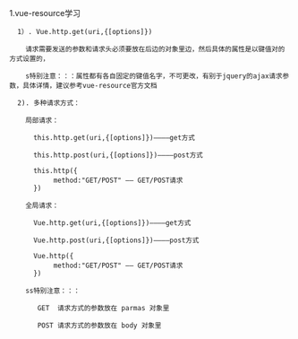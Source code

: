 1.vue-resource学习
  
	  1）. Vue.http.get(uri,{[options]})
    
        请求需要发送的参数和请求头必须要放在后边的对象里边，然后具体的属性是以键值对的方式设置的，
        
        s特别注意：：：属性都有各自固定的键值名字，不可更改，有别于jquery的ajax请求参数，具体详情，建议参考vue-resource官方文档
        
	  2). 多种请求方式：
    
        局部请求：
      
          this.http.get(uri,{[options]})————get方式 
         
          this.http.post(uri,{[options]})————post方式 
         
          this.http({
               method:"GET/POST" —— GET/POST请求			
          })
         
        全局请求：
    
          Vue.http.get(uri,{[options]})————get方式 
         
          Vue.http.post(uri,{[options]})————post方式
         
          Vue.http({
               method:"GET/POST" —— GET/POST请求			
          })
         
        ss特别注意：：：
      
           GET  请求方式的参数放在 parmas 对象里
          
           POST 请求方式的参数放在 body 对象里
